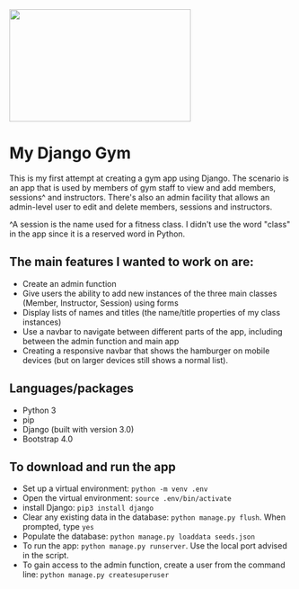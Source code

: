 <img padding-left=10% src="/static/images/weightlifting.jpg" width="80%" height="200">


# My Django Gym

This is my first attempt at creating a gym app using Django. The scenario is an app that is used by members of gym staff to view and add members, sessions^ and instructors. There's also an admin facility that allows an admin-level user to edit and delete members, sessions and instructors. 

^A session is the name used for a fitness class. I didn't use the word "class" in the app since it is a reserved word in Python.


## The main features I wanted to work on are:
* Create an admin function
* Give users the ability to add new instances of the three main classes (Member, Instructor, Session) using forms
* Display lists of names and titles (the name/title properties of my class instances)
* Use a navbar to navigate between different parts of the app, including between the admin function and main app
* Creating a responsive navbar that shows the hamburger on mobile devices (but on larger devices still shows a normal list). 

## Languages/packages
* Python 3
* pip
* Django (built with version 3.0)
* Bootstrap 4.0

## To download and run the app
* Set up a virtual environment: `python -m venv .env`
* Open the virtual environment: `source .env/bin/activate`
* install Django: `pip3 install django`
* Clear any existing data in the database: `python manage.py flush`. When prompted, type `yes`
* Populate the database: `python manage.py loaddata seeds.json`
* To run the app: `python manage.py runserver`. Use the local port advised in the script.
* To gain access to the admin function, create a user from the command line: `python manage.py createsuperuser`

